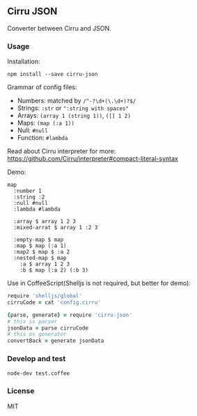 
Cirru JSON
------

Converter between Cirru and JSON.

### Usage

Installation:

```
npm install --save cirru-json
```

Grammar of config files:

* Numbers: matched by `/^-?\d+(\.\d+)?$/`
* Strings: `:str` or `":string with spaces"`
* Arrays: `(array 1 (string 1))`, `([] 1 2)`
* Maps: `(map (:a 1))`
* Null: `#null`
* Function: `#lambda`

Read about Cirru interpreter for more:
https://github.com/Cirru/interpreter#compact-literal-syntax

Demo:

```cirru
map
  :number 1
  :string :2
  :null #null
  :lambda #lambda

  :array $ array 1 2 3
  :mixed-arrat $ array 1 :2 3

  :empty-map $ map
  :map $ map (:a 1)
  :map2 $ map $ :a 2
  :nested-map $ map
    :a $ array 1 2 3
    :b $ map (:a 2) (:b 3)
```

Use in CoffeeScript(Shelljs is not required, but better for demo):

```coffee
require 'shelljs/global'
cirruCode = cat 'config.cirru'

{parse, generate} = require 'cirru-json'
# this is parser
jsonData = parse cirruCode
# this os generator
convertBack = generate jsonData
```

### Develop and test

```bash
node-dev test.coffee
```

### License

MIT